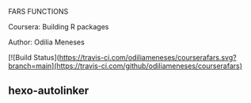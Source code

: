 FARS FUNCTIONS

Coursera: Building R packages

Author: Odilia Meneses

[![Build Status](https://travis-ci.com/odiliameneses/courserafars.svg?branch=main](https://travis-ci.com/github/odiliameneses/courserafars)
<br />
## hexo-autolinker

